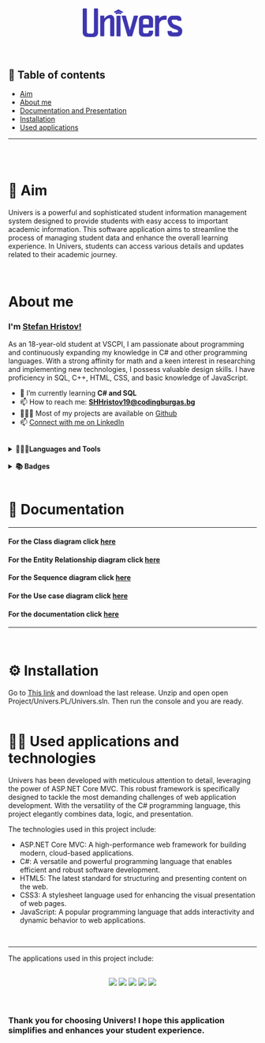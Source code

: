  <br>
<p align="center">
  <img src="https://raw.githubusercontent.com/SHHristov19/2223-otj-11-project-repo-csharp-SHHristov19/refs/heads/main/Project/Univers.PL/wwwroot/images/Logo1.svg" style="width:40%;"></p><br>

## 📄 Table of contents
 
+ [Aim](#aim)
+ [About me](#aboutME)
+ [Documentation and Presentation](#documents)
+ [Installation](#install)
+ [Used applications](#usedPrograms)
---
<br><br>
# 🎯 Aim <a name = "aim"></a>

<p>Univers is a powerful and sophisticated student information management system designed to provide students with easy access to important academic information. This software application aims to streamline the process of managing student data and enhance the overall learning experience. In Univers, students can access various details and updates related to their academic journey.</p> 


<br>

# About me <a name = "aboutME"></a>

### I'm [Stefan Hristov!](https://github.com/SHHristov19/)

As an 18-year-old student at VSCPI, I am passionate about programming and continuously expanding my knowledge in C# and other programming languages. With a strong affinity for math and a keen interest in researching and implementing new technologies, I possess valuable design skills. I have proficiency in SQL, C++, HTML, CSS, and basic knowledge of JavaScript.

- 🌱 I’m currently learning <b>C# and SQL</b>
- 📫 How to reach me: **SHHristov19@codingburgas.bg**
- 👨🏻‍💻 Most of my projects are available on [Github](https://github.com/SHHristov19?tab=repositories)
- 📫 [Connect with me on LinkedIn](https://www.linkedin.com/in/stefan-hristov-768034230/)

<br> 

<details>	
  <summary><b>👨🏻‍💻Languages and Tools</b></summary>
<p>
<img src="https://img.shields.io/badge/C%2B%2B-00599C?style=for-the-badge&logo=c%2B%2B&logoColor=white">
<img src="https://img.shields.io/badge/CSS3-1572B6?style=for-the-badge&logo=css3&logoColor=white">
<img src="https://img.shields.io/badge/HTML5-E34F26?style=for-the-badge&logo=html5&logoColor=white">
<img src="https://img.shields.io/badge/JavaScript-323330?style=for-the-badge&logo=javascript&logoColor=F7DF1E">
<img src="https://img.shields.io/badge/Python-FFD43B?style=for-the-badge&logo=python&logoColor=blue">
<img src="https://img.shields.io/badge/Microsoft_Excel-217346?style=for-the-badge&logo=microsoft-excel&logoColor=white">
<img src="https://img.shields.io/badge/Microsoft_PowerPoint-B7472A?style=for-the-badge&logo=microsoft-powerpoint&logoColor=white">
<img src="https://img.shields.io/badge/Microsoft_Word-2B579A?style=for-the-badge&logo=microsoft-word&logoColor=white">
<img src="https://img.shields.io/badge/Visual_Studio-5C2D91?style=for-the-badge&logo=visual%20studio&logoColor=white">
<img src="https://img.shields.io/badge/Visual_Studio_Code-0078D4?style=for-the-badge&logo=visual%20studio%20code&logoColor=white">
<img src="https://img.shields.io/badge/PyCharm-000000.svg?&style=for-the-badge&logo=PyCharm&logoColor=white">
<img src="https://img.shields.io/badge/Microsoft_Teams-6264A7?style=for-the-badge&logo=microsoft-teams&logoColor=white">
<img src="https://img.shields.io/badge/GitHub-100000?style=for-the-badge&logo=github&logoColor=white">
<img src="https://img.shields.io/badge/Adobe%20Photoshop-31A8FF?style=for-the-badge&logo=Adobe%20Photoshop&logoColor=black">
<img src="https://img.shields.io/badge/Adobe%20Illustrator-FF9A00?style=for-the-badge&logo=adobe%20illustrator&logoColor=white">
<img src="https://img.shields.io/badge/blender-%23F5792A.svg?style=for-the-badge&logo=blender&logoColor=white">
<img src="https://img.shields.io/badge/Figma-F24E1E?style=for-the-badge&logo=figma&logoColor=white">
<img src="https://img.shields.io/badge/Krita-203759?style=for-the-badge&logo=krita&logoColor=EEF37B">
<img src="https://img.shields.io/badge/Microsoft%20SQL%20Server-CC2927?style=for-the-badge&logo=microsoft%20sql%20server&logoColor=white">
  </p>
  </details>
  <br>
<details>	
  <summary><b>📚 Badges</b></summary>

[![Adobe Certified Associate in Visual Design Using Adobe Photoshop](https://images.credly.com/size/110x110/images/2c8b79bf-337f-4356-b777-090d9060e089/Photoshop_Badge.png)](https://www.credly.com/badges/f1c40a45-6444-400a-a6af-49905d3c2140 "Adobe Photoshop")
[![MTA: Introduction to Programming Using HTML and CSS - Certified 2021](https://images.credly.com/size/110x110/images/241488f4-9110-41aa-804e-51a8f8ba430d/MTA-Introduction_to_Programming_Using_HTML_and_CSS-600x600.png)](https://www.credly.com/badges/4d7475f3-6f90-40c1-b503-dbac3ec44651 "MTA: Introduction to Programming Using HTML and CSS - Certified 2021")
[![MTA: Introduction to Programming Using JavaScript - Certified 2021](https://images.credly.com/size/110x110/images/16840ea3-5c9a-4599-853e-7e15bac7748e/MTA-Introduction_to_Programming_Using_JavaScript-600x600.png)](https://www.credly.com/badges/c00766c1-6e02-4687-b1ab-a7f5d9714ced "MTA: Introduction to Programming Using JavaScript - Certified 2021")
[![Microsoft Excel (Office 2016)](https://images.credly.com/size/110x110/images/d0790dc7-5127-4262-a492-1b60030b0114/MOS_Excel.png)](https://www.credly.com/badges/036d5d5f-54cc-46de-8f18-d4586c5ba0ce "Microsoft Excel (Office 2016)")
[![Microsoft Word (Office 2016)](https://images.credly.com/size/110x110/images/fd092703-61db-4e9f-9c7c-2211d44ca87d/MOS_Word.png)](https://www.credly.com/badges/30095164-b430-4956-a2bb-2ce0f0b2cc46 "Microsoft Word (Office 2016)")
[![Adobe Certified Professional in Visual Design Using Adobe Photoshop](https://images.credly.com/size/110x110/images/690784d7-b971-4693-b6ea-7dc990f65544/Adobe_Certified_Professional_Adobe_Photoshop_digital_badge.png)](https://www.credly.com/badges/96c9e723-260a-4a25-a4db-4f55a0378975/public_url)
[![Adobe Certified Professional in Graphic Design & Illustration Using Adobe Illustrator](https://images.credly.com/size/110x110/images/5155ed69-ad73-45e3-831b-60507ddeb1ad/Adobe_Certified_Professional_Adobe_Illustrator_digital_badge.png)](https://www.credly.com/badges/b0a91f42-2269-4333-9de8-30edceade1f6/public_url)
[![Adobe Certified Professional in Digital Video Using Adobe Premiere Pro](https://images.credly.com/size/110x110/images/487b0a79-e99b-43ce-a7d8-28a76d5aa2d8/Adobe_Certified_Professional_Adobe_Premiere_Pro_digital_badge.png)](https://www.credly.com/badges/2c9968c7-1653-494c-9298-31587af9b494/public_url)
[![Adobe Certified Professional in Visual Design](https://images.credly.com/size/110x110/images/19d96e55-f15c-44d9-9568-43f83505bd5b/Adobe_Certified_Professional_Visual_Design_digital_badge.png)](https://www.credly.com/badges/b64eba49-2a5d-4a22-8260-52c0f0191fa5/public_url)
[![Adobe Certified Professional in Video Design](https://images.credly.com/size/110x110/images/2753898c-fa5b-4058-9366-a3ce365d5845/Adobe_Certified_Professional_Video_Design_digital_badge.png)](https://www.credly.com/badges/ac71d8db-7661-416b-9e2a-08fdafa9d467/public_url)
 </details>
<br>

# 📝 Documentation <a name = "documents"></a>
--- 
#### For the Class diagram click [here](https://lucid.app/folder/invitations/accept/inv_0f645262-32bb-4535-8ce5-1dfa9abae81c)
#### For the Entity Relationship diagram click [here](https://lucid.app/folder/invitations/accept/inv_76cb6f97-671b-43a3-9918-ee64e554f3c2)
#### For the Sequence diagram click [here](https://lucid.app/folder/invitations/accept/inv_b8f9338e-11ad-47fb-b176-7681d8bcc1c1)
#### For the Use case diagram click [here](https://lucid.app/folder/invitations/accept/inv_32f988a0-31c8-472c-b544-c5b75191363d)
#### For the documentation click [here](https://codingburgas-my.sharepoint.com/:f:/g/personal/shhristov19_codingburgas_bg/EofreJtvGx5FjP_vR8fb7joBVG1bG3KJK_EvHTF7SGo3DA?e=0LjrYt)
---

<br>

# ⚙️ Installation <a name = "install"></a>

Go to [This link](https://github.com/codingburgas/2223-otj-11-project-repo-csharp-SHHristov19/archive/refs/heads/main.zip) and download the last release.
Unzip and open open Project/Univers.PL/Univers.sln. Then run the console and you are ready.<br><br>
 
# 👨‍💻 Used applications and technologies <a name = "usedPrograms"></a>
<p>Univers has been developed with meticulous attention to detail, leveraging the power of ASP.NET Core MVC. This robust framework is specifically designed to tackle the most demanding challenges of web application development. With the versatility of the C# programming language, this project elegantly combines data, logic, and presentation.

The technologies used in this project include:

- ASP.NET Core MVC: A high-performance web framework for building modern, cloud-based applications.
- C#: A versatile and powerful programming language that enables efficient and robust software development.
- HTML5: The latest standard for structuring and presenting content on the web.
- CSS3: A stylesheet language used for enhancing the visual presentation of web pages.
- JavaScript: A popular programming language that adds interactivity and dynamic behavior to web applications.
</p>
<br>

--- 

The applications used in this project include:
<br><br>
<div align = "center">
  <img src = "https://img.shields.io/badge/Visual_Studio-5C2D91?style=for-the-badge&logo=visual%20studio&logoColor=white">
  <img src = "https://img.shields.io/badge/GitHub-100000?style=for-the-badge&logo=github&logoColor=white">
  <img src="https://img.shields.io/badge/Microsoft_PowerPoint-B7472A?style=for-the-badge&logo=microsoft-powerpoint&logoColor=white">
  <img src="https://img.shields.io/static/v1?style=for-the-badge&message=Microsoft+Excel&color=217346&logo=Microsoft+Excel&logoColor=FFFFFF&label">
  <img src="https://img.shields.io/badge/Microsoft_Word-2B579A?style=for-the-badge&logo=microsoft-word&logoColor=white">
</div>
<br><br>

### Thank you for choosing Univers! I hope this application simplifies and enhances your student experience.
